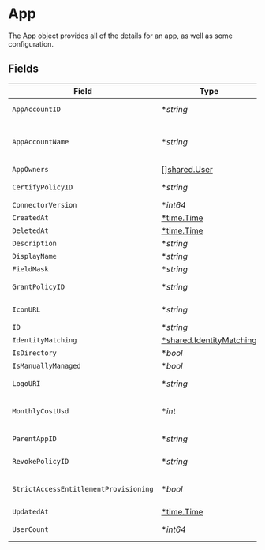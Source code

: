 # App

The App object provides all of the details for an app, as well as some configuration.


## Fields

| Field                                                                                                      | Type                                                                                                       | Required                                                                                                   | Description                                                                                                |
| ---------------------------------------------------------------------------------------------------------- | ---------------------------------------------------------------------------------------------------------- | ---------------------------------------------------------------------------------------------------------- | ---------------------------------------------------------------------------------------------------------- |
| `AppAccountID`                                                                                             | **string*                                                                                                  | :heavy_minus_sign:                                                                                         | The ID of the Account named by AccountName.                                                                |
| `AppAccountName`                                                                                           | **string*                                                                                                  | :heavy_minus_sign:                                                                                         | The AccountName of the app. For example, AWS is AccountID, Github is Org Name, and Okta is Okta Subdomain. |
| `AppOwners`                                                                                                | [][shared.User](../../../pkg/models/shared/user.md)                                                        | :heavy_minus_sign:                                                                                         | The owners of the app.                                                                                     |
| `CertifyPolicyID`                                                                                          | **string*                                                                                                  | :heavy_minus_sign:                                                                                         | The ID of the Certify Policy associated with this App.                                                     |
| `ConnectorVersion`                                                                                         | **int64*                                                                                                   | :heavy_minus_sign:                                                                                         | The connectorVersion field.                                                                                |
| `CreatedAt`                                                                                                | [*time.Time](https://pkg.go.dev/time#Time)                                                                 | :heavy_minus_sign:                                                                                         | N/A                                                                                                        |
| `DeletedAt`                                                                                                | [*time.Time](https://pkg.go.dev/time#Time)                                                                 | :heavy_minus_sign:                                                                                         | N/A                                                                                                        |
| `Description`                                                                                              | **string*                                                                                                  | :heavy_minus_sign:                                                                                         | The app's description.                                                                                     |
| `DisplayName`                                                                                              | **string*                                                                                                  | :heavy_minus_sign:                                                                                         | The app's display name.                                                                                    |
| `FieldMask`                                                                                                | **string*                                                                                                  | :heavy_minus_sign:                                                                                         | N/A                                                                                                        |
| `GrantPolicyID`                                                                                            | **string*                                                                                                  | :heavy_minus_sign:                                                                                         | The ID of the Grant Policy associated with this App.                                                       |
| `IconURL`                                                                                                  | **string*                                                                                                  | :heavy_minus_sign:                                                                                         | The URL of an icon to display for the app.                                                                 |
| `ID`                                                                                                       | **string*                                                                                                  | :heavy_minus_sign:                                                                                         | The ID of the app.                                                                                         |
| `IdentityMatching`                                                                                         | [*shared.IdentityMatching](../../../pkg/models/shared/identitymatching.md)                                 | :heavy_minus_sign:                                                                                         | The identityMatching field.                                                                                |
| `IsDirectory`                                                                                              | **bool*                                                                                                    | :heavy_minus_sign:                                                                                         | Specifies if the app is a directory.                                                                       |
| `IsManuallyManaged`                                                                                        | **bool*                                                                                                    | :heavy_minus_sign:                                                                                         | The isManuallyManaged field.                                                                               |
| `LogoURI`                                                                                                  | **string*                                                                                                  | :heavy_minus_sign:                                                                                         | The URL of a logo to display for the app.                                                                  |
| `MonthlyCostUsd`                                                                                           | **int*                                                                                                     | :heavy_minus_sign:                                                                                         | The cost of an app per-seat, so that total cost can be calculated by the grant count.                      |
| `ParentAppID`                                                                                              | **string*                                                                                                  | :heavy_minus_sign:                                                                                         | The ID of the app that created this app, if any.                                                           |
| `RevokePolicyID`                                                                                           | **string*                                                                                                  | :heavy_minus_sign:                                                                                         | The ID of the Revoke Policy associated with this App.                                                      |
| `StrictAccessEntitlementProvisioning`                                                                      | **bool*                                                                                                    | :heavy_minus_sign:                                                                                         | The strictAccessEntitlementProvisioning field.                                                             |
| `UpdatedAt`                                                                                                | [*time.Time](https://pkg.go.dev/time#Time)                                                                 | :heavy_minus_sign:                                                                                         | N/A                                                                                                        |
| `UserCount`                                                                                                | **int64*                                                                                                   | :heavy_minus_sign:                                                                                         | The number of users with grants to this app.                                                               |